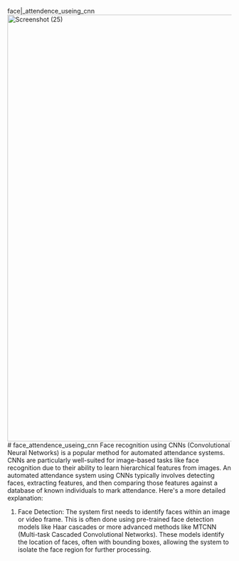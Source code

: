 face|_attendence_useing_cnn
<img width="1905" height="960" alt="Screenshot (25)" src="https://github.com/user-attachments/assets/9f589cad-0261-4acb-ad9d-75728fae7449" /># face_attendence_useing_cnn
Face recognition using CNNs (Convolutional Neural Networks) is a popular method for automated attendance systems. CNNs are particularly well-suited for image-based tasks like face recognition due to their ability to learn hierarchical features from images. An automated attendance system using CNNs typically involves detecting faces, extracting features, and then comparing those features against a database of known individuals to mark attendance. 
Here's a more detailed explanation:
1. Face Detection: 
The system first needs to identify faces within an image or video frame. This is often done using pre-trained face detection models like Haar cascades or more advanced methods like MTCNN (Multi-task Cascaded Convolutional Networks).
These models identify the location of faces, often with bounding boxes, allowing the system to isolate the face region for further processing.


